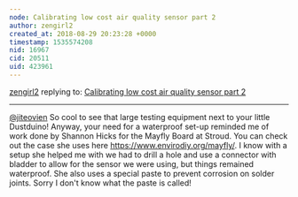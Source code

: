 ```yaml
---
node: Calibrating low cost air quality sensor part 2
author: zengirl2
created_at: 2018-08-29 20:23:28 +0000
timestamp: 1535574208
nid: 16967
cid: 20511
uid: 423961
---
```




[zengirl2](../profile/zengirl2) replying to: [Calibrating low cost air quality sensor part 2](../notes/jiteovien/08-20-2018/calibrating-low-cost-air-quality-sensor-part-2)

----
[@jiteovien](/profile/jiteovien) So cool to see that large testing equipment next to your little Dustduino! Anyway, your need for a waterproof set-up reminded me of work done by Shannon Hicks for the Mayfly Board at Stroud. You can check out the case she uses here https://www.envirodiy.org/mayfly/. I know with a setup she helped me with we had to drill a hole and use a connector with bladder to allow for the sensor we were using, but things remained waterproof. She also uses a special paste to prevent corrosion on solder joints. Sorry I don't know what the paste is called!